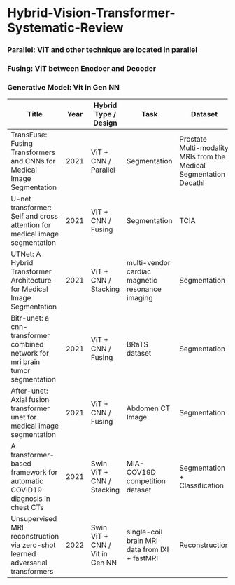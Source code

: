 # Hybrid-Vision-Transformer-Systematic-Review

### Parallel: ViT and other technique are located in parallel
### Fusing: ViT between Encdoer and Decoder
### Generative Model: Vit in Gen NN

| Title | Year | Hybrid Type / Design | Task | Dataset | Modality |
| ------------------------- |  -------- | -------- | -------- | -------- | -------- |
| TransFuse: Fusing Transformers and CNNs for Medical Image Segmentation | 2021 | ViT + CNN / Parallel | Segmentation | Prostate Multi-modality MRIs from the Medical Segmentation Decathl | MRI |
| U-net transformer: Self and cross attention for medical image segmentation | 2021 | ViT + CNN / Fusing | Segmentation | TCIA | CT |
| UTNet: A Hybrid Transformer Architecture for Medical Image Segmentation | 2021 | ViT + CNN / Stacking| multi-vendor cardiac magnetic resonance imaging | Segmentation | MRI |
| Bitr-unet: a cnn-transformer combined network for mri brain tumor segmentation | 2021 | ViT + CNN / Fusing | BRaTS dataset | Segmentation | MRI |
| After-unet: Axial fusion transformer unet for medical image segmentation | 2021 | ViT + CNN / Fusing | Abdomen CT Image | Segmentation | CT |
| A transformer-based framework for automatic COVID19 diagnosis in chest CTs | 2021 | Swin ViT + CNN / Stacking | MIA-COV19D competition dataset | Segmentation + Classification | CT |
| Unsupervised MRI reconstruction via zero-shot learned adversarial transformers | 2022 | Swin ViT + CNN / Vit in Gen NN | single-coil brain MRI data from IXI + fastMRI  | Reconstruction | MRI |
